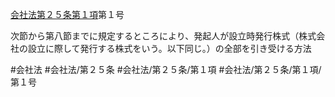 [会社法第２５条第１項](会社法＿＿＿＿第２５条第１項)第１号

次節から第八節までに規定するところにより、発起人が設立時発行株式（株式会社の設立に際して発行する株式をいう。以下同じ。）の全部を引き受ける方法


#会社法
#会社法/第２５条
#会社法/第２５条/第１項
#会社法/第２５条/第１項/第１号

